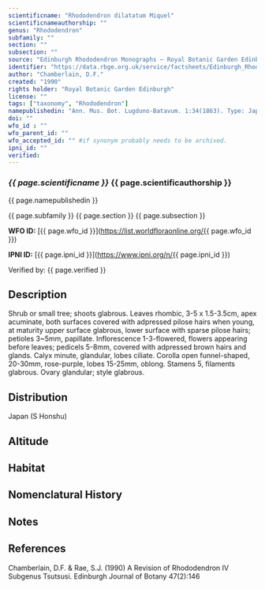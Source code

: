 ```yaml
---
scientificname: "Rhododendron dilatatum Miquel"
scientificnameauthorship: ""
genus: "Rhododendron"
subfamily: ""
section: ""
subsection: ""
source: "Edinburgh Rhododendron Monographs – Royal Botanic Garden Edinburgh"
identifier: "https://data.rbge.org.uk/service/factsheets/Edinburgh_Rhododendron_Monographs.xhtml"
author: "Chamberlain, D.F."
created: "1990"
rights holder: "Royal Botanic Garden Edinburgh"
license: ""
tags: ["taxonomy", "Rhododendron"]
namepublishedin: "Ann. Mus. Bot. Lugduno-Batavum. 1:34(1863). Type: Japan, Siebold, n.v."
doi: ""
wfo_id : ""
wfo_parent_id: ""
wfo_accepted_id: "" #if synonym probably needs to be archived.                      
ipni_id: ""
verified:
---
```

### _{{ page.scientificname }}_ {{ page.scientificauthorship }}
 {{ page.namepublishedin }}

{{ page.subfamily }} {{ page.section }} {{ page.subsection }}

**WFO ID:** [{{ page.wfo_id }}](https://list.worldfloraonline.org/{{ page.wfo_id }})

**IPNI ID:** [{{ page.ipni_id }}](https://www.ipni.org/n/{{ page.ipni_id }})

Verified by: {{ page.verified }}



## Description
Shrub or small tree; shoots glabrous. Leaves rhombic, 3-5 x 1.5-3.5cm, apex acuminate, both surfaces covered with adpressed pilose hairs when young, at maturity upper surface glabrous, lower surface with sparse pilose hairs; petioles 3~5mm, papillate. Inflorescence 1-3-flowered, flowers appearing before leaves; pedicels 5-8mm, covered with adpressed brown hairs and glands. Calyx minute, glandular, lobes ciliate. Corolla open funnel-shaped, 20-30mm, rose-purple, lobes 15-25mm, oblong. Stamens 5, filaments glabrous. Ovary glandular; style glabrous.

## Distribution
Japan (S Honshu)

## Altitude


## Habitat


## Nomenclatural History

                       
## Notes


## References

Chamberlain, D.F. & Rae, S.J. (1990) A Revision of Rhododendron IV Subgenus Tsutsusi. Edinburgh Journal of Botany 47(2):146
